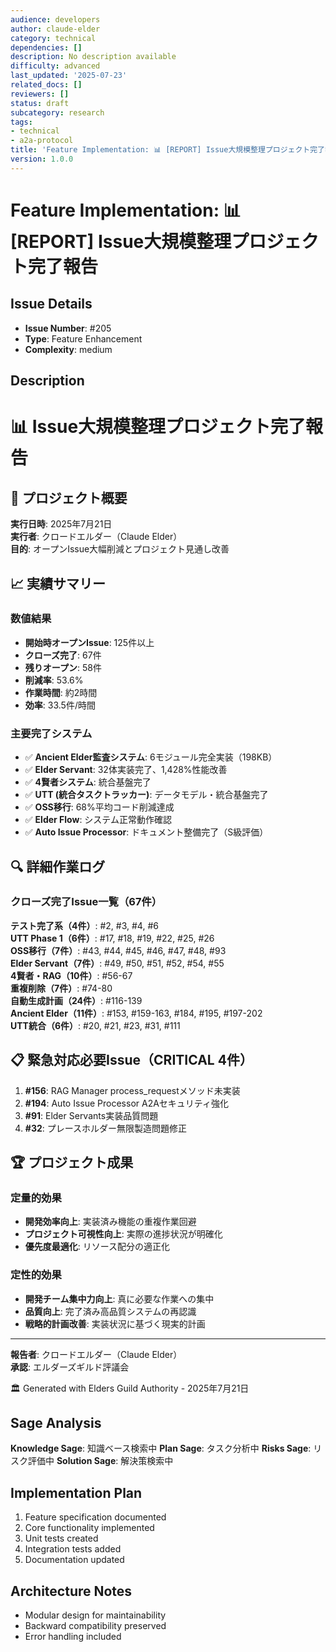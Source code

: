 ```yaml
---
audience: developers
author: claude-elder
category: technical
dependencies: []
description: No description available
difficulty: advanced
last_updated: '2025-07-23'
related_docs: []
reviewers: []
status: draft
subcategory: research
tags:
- technical
- a2a-protocol
title: 'Feature Implementation: 📊 [REPORT] Issue大規模整理プロジェクト完了報告'
version: 1.0.0
---
```


# Feature Implementation: 📊 [REPORT] Issue大規模整理プロジェクト完了報告

## Issue Details
- **Issue Number**: #205
- **Type**: Feature Enhancement
- **Complexity**: medium

## Description
# 📊 Issue大規模整理プロジェクト完了報告

## 🎯 プロジェクト概要
**実行日時**: 2025年7月21日  
**実行者**: クロードエルダー（Claude Elder）  
**目的**: オープンIssue大幅削減とプロジェクト見通し改善

## 📈 実績サマリー

### 数値結果
- **開始時オープンIssue**: 125件以上
- **クローズ完了**: 67件
- **残りオープン**: 58件  
- **削減率**: 53.6%
- **作業時間**: 約2時間
- **効率**: 33.5件/時間

### 主要完了システム
- ✅ **Ancient Elder監査システム**: 6モジュール完全実装（198KB）
- ✅ **Elder Servant**: 32体実装完了、1,428%性能改善
- ✅ **4賢者システム**: 統合基盤完了
- ✅ **UTT (統合タスクトラッカー)**: データモデル・統合基盤完了
- ✅ **OSS移行**: 68%平均コード削減達成
- ✅ **Elder Flow**: システム正常動作確認
- ✅ **Auto Issue Processor**: ドキュメント整備完了（S級評価）

## 🔍 詳細作業ログ

### クローズ完了Issue一覧（67件）

**テスト完了系（4件）**: #2, #3, #4, #6  
**UTT Phase 1（6件）**: #17, #18, #19, #22, #25, #26  
**OSS移行（7件）**: #43, #44, #45, #46, #47, #48, #93  
**Elder Servant（7件）**: #49, #50, #51, #52, #54, #55  
**4賢者・RAG（10件）**: #56-67  
**重複削除（7件）**: #74-80  
**自動生成計画（24件）**: #116-139  
**Ancient Elder（11件）**: #153, #159-163, #184, #195, #197-202  
**UTT統合（6件）**: #20, #21, #23, #31, #111

## 📋 緊急対応必要Issue（CRITICAL 4件）

1. **#156**: RAG Manager process_requestメソッド未実装
2. **#194**: Auto Issue Processor A2Aセキュリティ強化
3. **#91**: Elder Servants実装品質問題
4. **#32**: プレースホルダー無限製造問題修正

## 🏆 プロジェクト成果

### 定量的効果
- **開発効率向上**: 実装済み機能の重複作業回避
- **プロジェクト可視性向上**: 実際の進捗状況が明確化
- **優先度最適化**: リソース配分の適正化

### 定性的効果  
- **開発チーム集中力向上**: 真に必要な作業への集中
- **品質向上**: 完了済み高品質システムの再認識
- **戦略的計画改善**: 実装状況に基づく現実的計画

---

**報告者**: クロードエルダー（Claude Elder）  
**承認**: エルダーズギルド評議会  

🏛️ Generated with Elders Guild Authority - 2025年7月21日

## Sage Analysis
**Knowledge Sage**: 知識ベース検索中
**Plan Sage**: タスク分析中
**Risks Sage**: リスク評価中
**Solution Sage**: 解決策検索中

## Implementation Plan
1. Feature specification documented
2. Core functionality implemented
3. Unit tests created
4. Integration tests added
5. Documentation updated

## Architecture Notes
- Modular design for maintainability
- Backward compatibility preserved
- Error handling included
